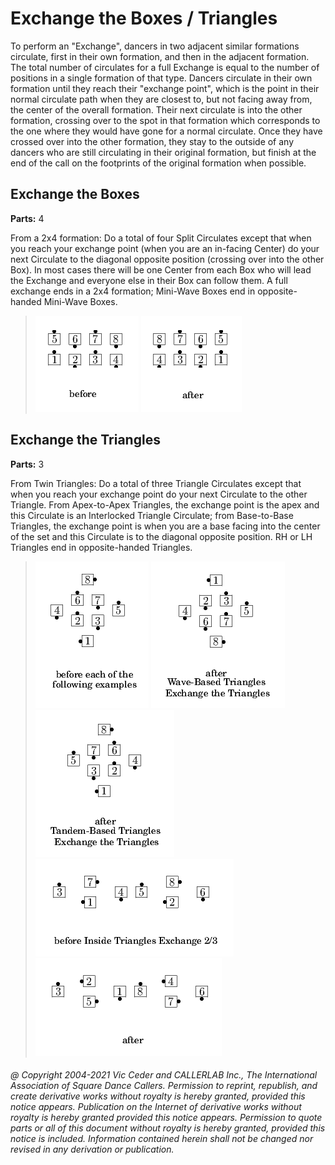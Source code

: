 
# Exchange the Boxes / Triangles

To perform an "Exchange", dancers in two adjacent similar
formations circulate, first in their own formation, and then in the
adjacent formation. The total number of circulates for a full
Exchange is equal to the number of positions in a single formation of
that type. Dancers circulate in their own formation until they reach
their "exchange point", which is the point in their normal circulate
path when they are closest to, but not facing away from, the center
of the overall formation. Their next circulate is into the other
formation, crossing over to the spot in that formation which
corresponds to the one where they would have gone for a normal
circulate. Once they have crossed over into the other formation, they
stay to the outside of any dancers who are still circulating in their
original formation, but finish at the end of the call on the
footprints of the original formation when possible.
## Exchange the Boxes
**Parts:** 4  


From a 2x4 formation: Do a total of four Split Circulates
except that when you reach your exchange point (when you are an
in-facing Center) do your next Circulate to the diagonal opposite
position (crossing over into the other Box). In most cases there will
be one Center from each Box who will lead the Exchange and everyone
else in their Box can follow them. A full exchange ends in a 2x4
formation; Mini-Wave Boxes end in opposite-handed Mini-Wave Boxes.

> 
> ![alt](exchange_the_box-1.png)
> ![alt](exchange_the_box-2.png)
> 
## Exchange the Triangles
**Parts:** 3  


From Twin Triangles: Do a total of three Triangle Circulates
except that when you reach your exchange point do your next Circulate
to the other Triangle. From Apex-to-Apex Triangles, the exchange
point is the apex and this Circulate is an Interlocked Triangle
Circulate; from Base-to-Base Triangles, the exchange point is when
you are a base facing into the center of the set and this Circulate
is to the diagonal opposite position. RH or LH Triangles end in
opposite-handed Triangles.

> 
> ![alt](exchange_the_box-3.png)
> ![alt](exchange_the_box-4.png)
> ![alt](exchange_the_box-5.png)  
> ![alt](exchange_the_box-6.png)
> ![alt](exchange_the_box-7.png)
> 
###### @ Copyright 2004-2021 Vic Ceder and CALLERLAB Inc., The International Association of Square Dance Callers. Permission to reprint, republish, and create derivative works without royalty is hereby granted, provided this notice appears. Publication on the Internet of derivative works without royalty is hereby granted provided this notice appears. Permission to quote parts or all of this document without royalty is hereby granted, provided this notice is included. Information contained herein shall not be changed nor revised in any derivation or publication.
